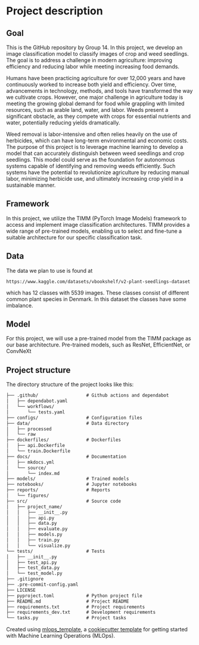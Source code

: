 # Project description

## Goal
This is the GitHub repository by Group 14. In this project, we develop an image classification model to classify images of crop and weed seedlings. The goal is to address a challenge in modern agriculture: improving efficiency and reducing labor while meeting increasing food demands.

Humans have been practicing agriculture for over 12,000 years and have continuously worked to increase both yield and efficiency. Over time, advancements in technology, methods, and tools have transformed the way we cultivate crops. However, one major challenge in agriculture today is meeting the growing global demand for food while grappling with limited resources, such as arable land, water, and labor. Weeds present a significant obstacle, as they compete with crops for essential nutrients and water, potentially reducing yields dramatically.

Weed removal is labor-intensive and often relies heavily on the use of herbicides, which can have long-term environmental and economic costs. The purpose of this project is to leverage machine learning to develop a model that can accurately distinguish between weed seedlings and crop seedlings. This model could serve as the foundation for autonomous systems capable of identifying and removing weeds efficiently. Such systems have the potential to revolutionize agriculture by reducing manual labor, minimizing herbicide use, and ultimately increasing crop yield in a sustainable manner.
## Framework
In this project, we utilize the TIMM (PyTorch Image Models) framework to access and implement image classification architectures. TIMM provides a wide range of pre-trained models, enabling us to select and fine-tune a suitable architecture for our specific classification task.
## Data
The data we plan to use is found at 
```shell
https://www.kaggle.com/datasets/vbookshelf/v2-plant-seedlings-dataset
```
which has 12 classes with 5539 images. These classes consist of different common plant species in Denmark. In this dataset the classes have some imbalance. 
## Model 
For this project, we will use a pre-trained model from the TIMM package as our base architecture. Pre-trained models, such as ResNet, EfficientNet, or ConvNeXt
## Project structure

The directory structure of the project looks like this:
```txt
├── .github/                  # Github actions and dependabot
│   ├── dependabot.yaml
│   └── workflows/
│       └── tests.yaml
├── configs/                  # Configuration files
├── data/                     # Data directory
│   ├── processed
│   └── raw
├── dockerfiles/              # Dockerfiles
│   ├── api.Dockerfile
│   └── train.Dockerfile
├── docs/                     # Documentation
│   ├── mkdocs.yml
│   └── source/
│       └── index.md
├── models/                   # Trained models
├── notebooks/                # Jupyter notebooks
├── reports/                  # Reports
│   └── figures/
├── src/                      # Source code
│   ├── project_name/
│   │   ├── __init__.py
│   │   ├── api.py
│   │   ├── data.py
│   │   ├── evaluate.py
│   │   ├── models.py
│   │   ├── train.py
│   │   └── visualize.py
└── tests/                    # Tests
│   ├── __init__.py
│   ├── test_api.py
│   ├── test_data.py
│   └── test_model.py
├── .gitignore
├── .pre-commit-config.yaml
├── LICENSE
├── pyproject.toml            # Python project file
├── README.md                 # Project README
├── requirements.txt          # Project requirements
├── requirements_dev.txt      # Development requirements
└── tasks.py                  # Project tasks
```


Created using [mlops_template](https://github.com/SkafteNicki/mlops_template),
a [cookiecutter template](https://github.com/cookiecutter/cookiecutter) for getting
started with Machine Learning Operations (MLOps).
